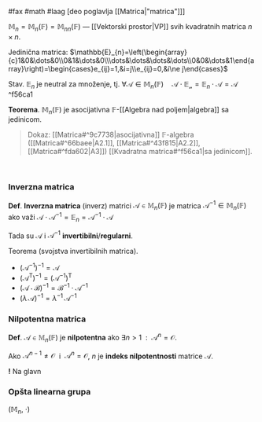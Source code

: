 #fax #math #laag [deo poglavlja [[Matrica|"matrica"]]]
$\:$

$\mathbb{M}_{n}=\mathbb{M}_{n}(\mathbb{F})=\mathbb{M}_{nn}(\mathbb{F})$ — [[Vektorski prostor|VP]] svih kvadratnih matrica $n\times n$.

Jedinična matrica:
$\mathbb{E}_{n}=\left(\begin{array}{c}1&0&\dots&0\\0&1&\dots&0\\\dots&\dots&\dots&\dots\\0&0&\dots&1\end{array}\right)=\begin{cases}e_{ij}=1,&i=j\\e_{ij}=0,&i\ne j\end{cases}$

Stav. $\mathbb{E}_{n}$ je neutral za množenje, tj. $\forall \mathcal{A}\in\mathbb{M}_{n}(\mathbb{F})\quad\mathcal{A\cdot\mathbb{E}_{n}}=\mathbb{E}_{n}\cdot\mathcal{A}=\mathcal{A}$
$\:$ ^f56ca1

**Teorema**. $\mathbb{M}_{n}(\mathbb{F})$ je asocijativna $\mathbb{F}$-[[Algebra nad poljem|algebra]] sa jedinicom.
> Dokaz: [[Matrica#^9c7738|asocijativna]] $\mathbb{F}$-algebra ([[Matrica#^66baee|A2.1]], [[Matrica#^43f815|A2.2]], [[Matrica#^fda602|A3]]) [[Kvadratna matrica#^f56ca1|sa jedinicom]].

$\:$

### Inverzna matrica

**Def**. **Inverzna matrica** (inverz) matrici $\mathcal{A}\in\mathbb{M}_{n}(\mathbb{F})$ je matrica $\mathcal{A}^{-1}\in\mathbb{M}_{n}(\mathbb{F})$ ako važi $\mathcal{A}\cdot \mathcal{A}^{-1}=\mathbb{E}_{n}=\mathcal{A}^{-1}\cdot\mathcal{A}$

Tada su $\mathcal{A}$ i $\mathcal{A}^{-1}$ **invertibilni**/**regularni**.

Teorema (svojstva invertibilnih matrica).
- $\big(\mathcal{A}^{-1}\big)^{-1}=\mathcal{A}$
- $\big(\mathcal{A}^{\mathrm{T}}\big)^{-1}=\big(\mathcal{A}^{-1}\big)^{\mathrm{T}}$
- $\big(\mathcal{A}\cdot\mathcal{B}\big)^{-1}=\mathcal{B}^{-1}\cdot\mathcal{A}^{-1}$
- $\big(\lambda\,\mathcal{A}\big)^{-1}=\lambda^{-1}\,\mathcal{A}^{-1}$

### Nilpotentna matrica
**Def**. $\mathcal{A}\in\mathbb{M}_{n}(\mathbb{F})$ je **nilpotentna** ako $\exists n>1\ \ :\ \ \mathcal{A}^{n}=\mathcal{O}$.

Ako $\mathcal{A}^{n-1}\ne\mathcal{O}\:$ i $\:\mathcal{A}^{n}=\mathcal{O}$, $n$ je **indeks nilpotentnosti** matrice $\mathcal{A}$.

**!** Na glavn

### Opšta linearna grupa
$(\mathbb{M}_{n},\ \cdot)$
